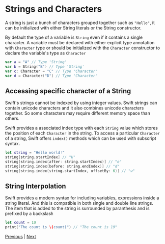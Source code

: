 # Strings and Characters

A string is just a bunch of characters grouped together such as `"Hello"`, it can be initialized with either String literals or the String constructor.

By default the type of a variable is `String` even if it contains a single character. A variable must be declared with either explicit type annotation with `Character` type or should be initialized with the `Character` constructor to declare the variable's type as `Character`

```swift
var a = "A" // Type 'String'
var b = String("B") // Type 'String'
var c: Character = "C" // Type 'Character'
var d = Character("D") // Type 'Character'
```

## Accessing specific character of a String
Swift's strings cannot be indexed by using integer values. Swift strings can contain unicode characters and it also combines unicode characters together. So some characters may require different memory space than others. 

Swift provides a associated index type with each `String` value which stores the position of each `Character` in the string. To access a particular `Character` of a string, Swift offers `index()` methods which can be used with subscript syntax.

```swift
let string = "Hello world!"
string[string.startIndex] // "H"
string[string.index(after: string.startIndex)] // "e"
string[string.index(before: string.endIndex)] // "d"
string[string.index(string.startIndex, offsetBy: 6)] // "w"
```

## String Interpolation
Swift provides a modern syntax for including variables, expressions inside a string literal. And this is compatible in both single and double line strings. The item that is added to the string is surrounded by paranthesis and is prefixed by a backslash

```swift
let count = 10
print("The count is \(count)") // "The count is 10"
```

[Previous](1-TheBasics.md) | [Next](3-Optionals.md)